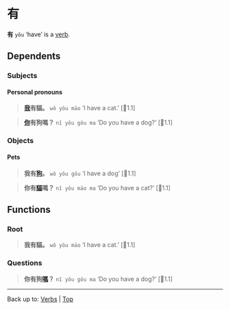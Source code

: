 # 有

**有** `yǒu` ‘have’ is a [verb](../index.md).

## Dependents

### Subjects

#### Personal pronouns

> **[我](../../pronouns/我.md)有貓。** `wǒ yǒu māo` ‘I have a cat.’ \[🦉1.1\]

> **[你](../../pronouns/你.md)有狗嗎？** `nǐ yǒu gǒu ma` ‘Do you have a dog?’ \[🦉1.1\]

### Objects

#### Pets

> **我有[狗](../../nouns/狗.md)。** `wǒ yǒu gǒu` ‘I have a dog’ \[🦉1.1\]

> **你有[貓](../../nouns/貓.md)嗎？** `nǐ yǒu māo ma` ‘Do you have a cat?’ \[🦉1.1\]

## Functions

### Root

> **我有貓。** `wǒ yǒu māo` ‘I have a cat.’ \[🦉1.1\]

### Questions

> **你有狗[嗎](../../other/嗎.md)？** `nǐ yǒu gǒu ma` ‘Do you have a dog?’ \[🦉1.1\]

----

Back up to: [Verbs](../index.md) | [Top](../../index.md)
